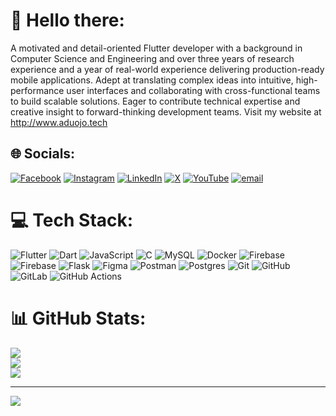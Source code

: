 # 💫 Hello there:
A motivated and detail-oriented Flutter developer with a background in Computer Science and Engineering and over three years of research experience and a year of real-world experience delivering production-ready mobile applications. Adept at translating complex ideas into intuitive, high-performance user interfaces and collaborating with cross-functional teams to build scalable solutions. Eager to contribute technical expertise and creative insight to forward-thinking development teams. Visit my website at http://www.aduojo.tech


## 🌐 Socials:
[![Facebook](https://img.shields.io/badge/Facebook-%231877F2.svg?logo=Facebook&logoColor=white)](https://facebook.com/elisha.enefu.1) [![Instagram](https://img.shields.io/badge/Instagram-%23E4405F.svg?logo=Instagram&logoColor=white)](https://instagram.com/elisha_aduojo) [![LinkedIn](https://img.shields.io/badge/LinkedIn-%230077B5.svg?logo=linkedin&logoColor=white)](https://linkedin.com/in/elisha-enefu-522010285) [![X](https://img.shields.io/badge/X-black.svg?logo=X&logoColor=white)](https://x.com/AduojoElisha) [![YouTube](https://img.shields.io/badge/YouTube-%23FF0000.svg?logo=YouTube&logoColor=white)](https://youtube.com/@DarkFlutter) [![email](https://img.shields.io/badge/Email-D14836?logo=gmail&logoColor=white)](mailto:excelwhite20@gmail.com) 

# 💻 Tech Stack:
![Flutter](https://img.shields.io/badge/Flutter-%2302569B.svg?style=for-the-badge&logo=Flutter&logoColor=white) ![Dart](https://img.shields.io/badge/dart-%230175C2.svg?style=for-the-badge&logo=dart&logoColor=white) ![JavaScript](https://img.shields.io/badge/javascript-%23323330.svg?style=for-the-badge&logo=javascript&logoColor=%23F7DF1E) ![C](https://img.shields.io/badge/c-%2300599C.svg?style=for-the-badge&logo=c&logoColor=white) ![MySQL](https://img.shields.io/badge/mysql-4479A1.svg?style=for-the-badge&logo=mysql&logoColor=white) ![Docker](https://img.shields.io/badge/docker-%230db7ed.svg?style=for-the-badge&logo=docker&logoColor=white) ![Firebase](https://img.shields.io/badge/firebase-%23039BE5.svg?style=for-the-badge&logo=firebase) ![Firebase](https://img.shields.io/badge/firebase-a08021?style=for-the-badge&logo=firebase&logoColor=ffcd34) ![Flask](https://img.shields.io/badge/flask-%23000.svg?style=for-the-badge&logo=flask&logoColor=white) ![Figma](https://img.shields.io/badge/figma-%23F24E1E.svg?style=for-the-badge&logo=figma&logoColor=white) ![Postman](https://img.shields.io/badge/Postman-FF6C37?style=for-the-badge&logo=postman&logoColor=white) ![Postgres](https://img.shields.io/badge/postgres-%23316192.svg?style=for-the-badge&logo=postgresql&logoColor=white) ![Git](https://img.shields.io/badge/git-%23F05033.svg?style=for-the-badge&logo=git&logoColor=white) ![GitHub](https://img.shields.io/badge/github-%23121011.svg?style=for-the-badge&logo=github&logoColor=white) ![GitLab](https://img.shields.io/badge/gitlab-%23181717.svg?style=for-the-badge&logo=gitlab&logoColor=white) ![GitHub Actions](https://img.shields.io/badge/github%20actions-%232671E5.svg?style=for-the-badge&logo=githubactions&logoColor=white)
# 📊 GitHub Stats:
![](https://github-readme-stats.vercel.app/api?username=ExcelWhite&theme=dark&hide_border=false&include_all_commits=false&count_private=false)<br/>
![](https://nirzak-streak-stats.vercel.app/?user=ExcelWhite&theme=dark&hide_border=false)<br/>
![](https://github-readme-stats.vercel.app/api/top-langs/?username=ExcelWhite&theme=dark&hide_border=false&include_all_commits=false&count_private=false&layout=compact)

---
[![](https://visitcount.itsvg.in/api?id=ExcelWhite&icon=0&color=0)](https://visitcount.itsvg.in)

<!-- Proudly created with GPRM ( https://gprm.itsvg.in ) -->
